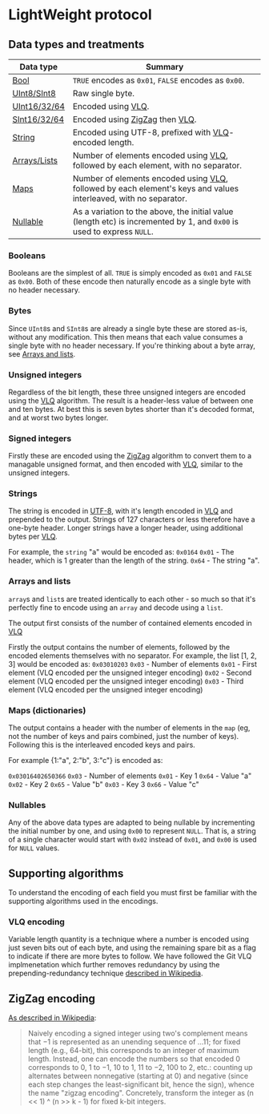 # LightWeight protocol

## Data types and treatments
| Data type    | Summary                                                                                                                 |
|--------------|-------------------------------------------------------------------------------------------------------------------------|
| [Bool](#Booleans)                  | `TRUE` encodes as `0x01`, `FALSE` encodes as `0x00`.                                                                    |
| [UInt8/SInt8](#Bytes)    | Raw single byte.                                                                                                        |
| [UInt16/32/64](#Unsigned-integers) | Encoded using [VLQ](#VLQ-encoding).                                                                                     |
| [SInt16/32/64](#Signed-integers)   | Encoded using [ZigZag](#ZigZag-encoding) then [VLQ](#VLQ-encoding).                                                     |
| [String](#Strings)                 | Encoded using UTF-8, prefixed with [VLQ](#VLQ-encoding)-encoded length.                                                 |
| [Arrays/Lists](#Arrays-and-lists)  | Number of elements encoded using [VLQ](#VLQ-encoding), followed by each element, with no separator.                     |
| [Maps](#Maps)                      | Number of elements encoded using [VLQ](#VLQ-encoding), followed by each element's keys and values interleaved, with no separator. |
| [Nullable](#Nullable)              | As a variation to the above, the initial value (length etc) is incremented by 1, and `0x00` is used to express `NULL`.  |

### Booleans
Booleans are the simplest of all. `TRUE` is simply encoded as `0x01` and `FALSE`
as `0x00`. Both of these encode then naturally encode as a single byte with no
header necessary.

### Bytes
Since `UInt8`s and `SInt8`s are already a single byte these are stored as-is, without 
any modification. This then means that each value consumes a single byte with no
header necessary. If you're thinking about a byte array, see [Arrays and lists](#Arrays-and-lists).

### Unsigned integers
Regardless of the bit length, these three unsigned integers are encoded using the
[VLQ](#VLQ-encoding) algorithm. The result is a header-less value of between one and ten bytes. At best
this is seven bytes shorter than it's decoded format, and at worst two bytes longer.

### Signed integers
Firstly these are encoded using the [ZigZag](#ZigZag-encoding) algorithm to convert them to a managable
unsigned format, and then encoded with [VLQ](#VLQ-encoding), similar to the unsigned integers.

### Strings
The string is encoded in [UTF-8](https://en.wikipedia.org/wiki/UTF-8), with it's length encoded in [VLQ](#VLQ-encoding) and prepended to 
the output. Strings of 127 characters or less therefore have a one-byte header.
Longer strings have a longer header, using additional bytes per [VLQ](#VLQ-encoding).

For example, the `string` "a" would be encoded as:
`0x0164`
`0x01` - The header, which is 1 greater than the length of the string.
`0x64` - The string "a".

### Arrays and lists
`array`s and `list`s are treated identically to each other - so much so that it's perfectly fine 
to encode using an `array` and decode using a `list`.

The output first consists of the number of contained elements encoded in [VLQ](#VLQ-encoding)

Firstly the output contains the number of elements, followed by the encoded
elements themselves with no separator. For example, the list [1, 2, 3] would be
encoded as:
`0x03010203`
`0x03` - Number of elements
`0x01` - First element (VLQ encoded per the unsigned integer encoding)
`0x02` - Second element (VLQ encoded per the unsigned integer encoding)
`0x03` - Third element (VLQ encoded per the unsigned integer encoding)

### Maps (dictionaries)
The output contains a header with the number of elements in the `map` (eg, not the number of keys and pairs combined, just
the number of keys). Following this is the interleaved encoded keys and pairs.

For example {1:"a", 2:"b", 3:"c"} is encoded as:

`0x03016402650366`
`0x03` - Number of elements
`0x01` - Key 1
`0x64` - Value "a"
`0x02` - Key 2
`0x65` - Value "b"
`0x03` - Key 3
`0x66` - Value "c"

### Nullables
Any of the above data types are adapted to being nullable by incrementing the initial number by one, and using `0x00` to represent `NULL`. That is, a string of a single character would start with `0x02` instead of `0x01`, and `0x00` is used for `NULL` values.


## Supporting algorithms
To understand the encoding of each field you must first be familiar with the
supporting algorithms used in the encodings. 

### VLQ encoding
Variable length quantity is a technique where a number is encoded using just seven
bits out of each byte, and using the remaining spare bit as a flag to indicate if
there are more bytes to follow. We have followed the Git VLQ implmenetation which
further removes redundancy by using the prepending-redundancy technique
[described in Wikipedia](https://en.wikipedia.org/wiki/Variable-length_quantity).

## ZigZag encoding
[As described in Wikipedia](https://en.wikipedia.org/wiki/Variable-length_quantity#Zigzag_encoding):
> Naively encoding a signed integer using two's complement means that −1 is 
> represented as an unending sequence of ...11; for fixed length (e.g., 64-bit), 
> this corresponds to an integer of maximum length. Instead, one can encode the 
> numbers so that encoded 0 corresponds to 0, 1 to −1, 10 to 1, 11 to −2, 100 to 
> 2, etc.: counting up alternates between nonnegative (starting at 0) and negative
> (since each step changes the least-significant bit, hence the sign), whence the 
> name "zigzag encoding". Concretely, transform the integer as 
> (n << 1) ^ (n >> k - 1) for fixed k-bit integers.
